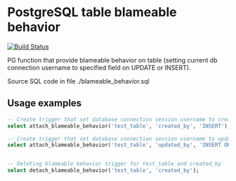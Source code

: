 # PostgreSQL table blameable behavior

[![Build Status](https://travis-ci.org/agilov/pg-blameable.svg)](https://travis-ci.org/agilov/pg-blameable)

PG function that provide blameable behavior on table (setting current db connection username to specified field on UPDATE or INSERT).

Source SQL code in file ./blameable_behavior.sql

## Usage examples

```sql
-- Create trigger that set database connection session username to created_by field
select attach_blameable_behavior('test_table', 'created_by', 'INSERT');

-- Create trigger that set database connection session username to updated_by field
select attach_blameable_behavior('test_table', 'updated_by', 'INSERT OR UPDATE');


-- Deleting blameable behavior trigger for test_table and created_by
select detach_blameable_behavior('test_table', 'created_by');
```
